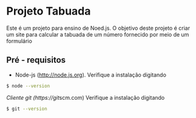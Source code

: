 # Projeto Tabuada

Este é um projeto para ensino de Noed.js. O objetivo deste projeto é criar um site para calcular a tabuada de um número fornecido por meio de um formulário
## Pré - requisitos 

* Node-js (http://node.js.org). Verifique a instalação digitando
```bash
$ node --version 
``` 
*Cliente git (https://git*scm.com) Verifique a instalação  digitando 
```bash
$ git --version 
``` 
